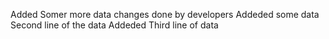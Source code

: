 Added Somer more data
changes done by developers
Addeded some data
Second line of the data
Addeded Third line of data
